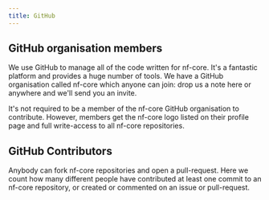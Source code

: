 ```yaml
---
title: GitHub
---
```


## GitHub organisation members

We use GitHub to manage all of the code written for nf-core. It's a fantastic platform and provides a huge number of tools. We have a GitHub organisation called nf-core which anyone can join: drop us a note here or anywhere and we'll send you an invite.

It's not required to be a member of the nf-core GitHub organisation to contribute. However, members get the nf-core logo listed on their profile page and full write-access to all nf-core repositories.

<!-- TODO nf-core GitHub organisation members over time -->

## GitHub Contributors

Anybody can fork nf-core repositories and open a pull-request. Here we count how many different people have contributed at least one commit to an nf-core repository, or created or commented on an issue or pull-request.

<!-- TODO nf-core GitHub contributors over time -->
